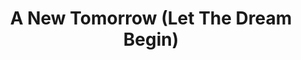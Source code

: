 ---
title: A New Tomorrow (Let The Dream Begin)
year: 2000
writer: Robby Valentine
composer: Robby Valentine
---